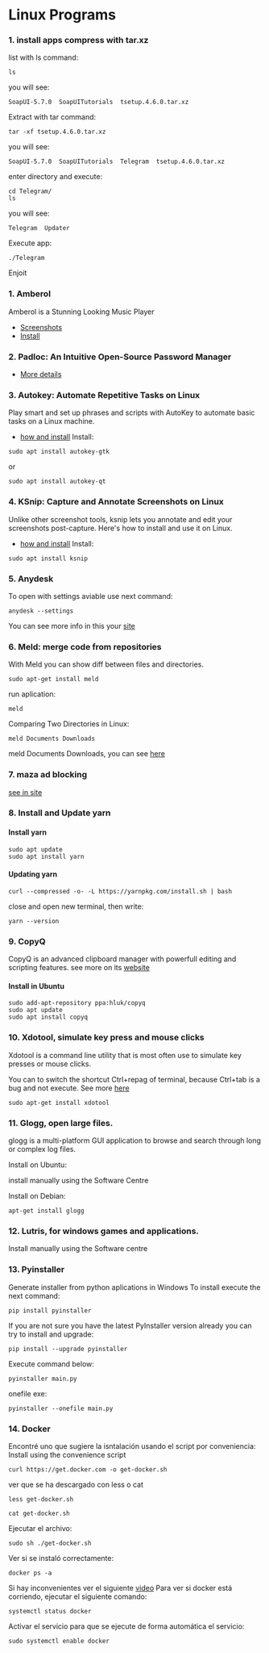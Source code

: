 # Linux Programs
<!--
todo:
 The following is a community compiled list of Linux equivalents of Windows programs.
https://www.linuxliteos.com/manual/software.html#installsoftware
-->
### 1. install apps compress with tar.xz
list with ls command:
```
ls
```
you will see:
```
SoapUI-5.7.0  SoapUITutorials  tsetup.4.6.0.tar.xz
```
Extract with tar command:
```
tar -xf tsetup.4.6.0.tar.xz
```

you will see:
```
SoapUI-5.7.0  SoapUITutorials  Telegram  tsetup.4.6.0.tar.xz
```
enter directory and execute:
```
cd Telegram/
ls
```
you will see:
```
Telegram  Updater
```
Execute app:
```
./Telegram
```
Enjoit

### 1. Amberol
Amberol is a Stunning Looking Music Player

* [Screenshots](https://itsfoss.com/amberol-music-player/)
* [Install](https://linuxmasterclub.com/amberol/)

### 2. Padloc: An Intuitive Open-Source Password Manager
* [More details](https://itsfoss.com/padloc/)

### 3. Autokey: Automate Repetitive Tasks on Linux
Play smart and set up phrases and scripts with AutoKey to automate basic tasks on a Linux machine.
* [how and install](https://www.makeuseof.com/use-autokey-to-automate-repetitive-tasks-on-linux/)
Install:
```
sudo apt install autokey-gtk
```
or
```
sudo apt install autokey-qt
```
### 4. KSnip: Capture and Annotate Screenshots on Linux
Unlike other screenshot tools, ksnip lets you annotate and edit your screenshots post-capture. Here's how to install and use it on Linux.
* [how and install](https://www.makeuseof.com/how-to-install-use-ksnip-linux/)
Install:
```
sudo apt install ksnip
```
### 5. Anydesk
To open with settings aviable use next command:
```
anydesk --settings
```
You can see more info in this your [site](https://support.anydesk.com/knowledge/command-line-interface-for-windows)

### 6. Meld: merge code from repositories
With Meld you can show diff between files and directories.
```
sudo apt-get install meld
```
run aplication:
```
meld
```

Comparing Two Directories in Linux:
```
meld Documents Downloads
```

meld Documents Downloads, you can see [here](https://itsfoss.com/compare-files-linux-tools/)

### 7. maza ad blocking
[see in site](https://github.com/tanrax/maza-ad-blocking/blob/master/maza)


### 8. Install and Update yarn
#### Install yarn
```
sudo apt update
sudo apt install yarn
```
#### Updating yarn
```
curl --compressed -o- -L https://yarnpkg.com/install.sh | bash
```
close and open new terminal, then write:
```
yarn --version
```

<!-- 
to do: 
https://itsubuntu.com/list-of-best-useful-linux-applications/
-->
### 9. CopyQ
CopyQ is an advanced clipboard manager with powerfull editing and scripting features.
see more on its [website](https://github.com/hluk/CopyQ)

#### Install in Ubuntu
```
sudo add-apt-repository ppa:hluk/copyq
sudo apt update
sudo apt install copyq
```
### 10. Xdotool, simulate key press and mouse clicks
Xdotool is a command line utility that is most often use to simulate key presses or mouse clicks.

You can to switch the shortcut Ctrl+repag of terminal, because Ctrl+tab is a bug and not execute. See more [here](https://askubuntu.com/questions/715312/how-to-switch-tabs-terminal-using-ctrl-tab)

```
sudo apt-get install xdotool
```

### 11. Glogg, open large files.
glogg is a multi-platform GUI application to browse and search through long or complex log files.

Install on Ubuntu:

install manually using the Software Centre

Install on Debian:
```
apt-get install glogg
```

### 12. Lutris, for windows games and applications.
Install manually using the Software centre

### 13. Pyinstaller
Generate installer from python aplications in Windows
To install execute the next command:
```
pip install pyinstaller
```
If you are not sure you have the latest PyInstaller version already you can try to install and upgrade:
```
pip install --upgrade pyinstaller
```
Execute command below:
```
pyinstaller main.py
```
onefile exe:
```
pyinstaller --onefile main.py
```
### 14. Docker
Encontré uno que sugiere la isntalación usando el script por conveniencia:
Install using the convenience script
```
curl https://get.docker.com -o get-docker.sh
```
ver que se ha descargado con less o cat

```
less get-docker.sh
```
```
cat get-docker.sh
```
Ejecutar el archivo:
```
sudo sh ./get-docker.sh
```
Ver si se instaló correctamente:
```
docker ps -a
```
Si hay inconvenientes ver el siguiente [video](https://www.youtube.com/watch?v=6aeNGkXgVb4)
Para ver si docker está corriendo, ejecutar el siguiente comando:
```
systemctl status docker
```
Activar el servicio para que se ejecute de forma automática el servicio:
```
sudo systemctl enable docker
```




